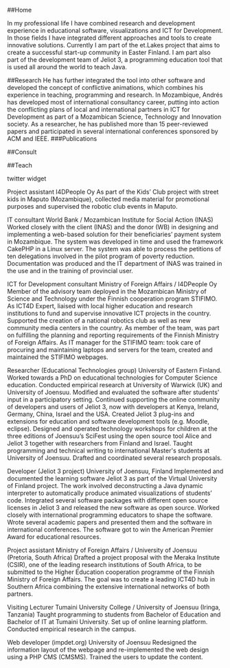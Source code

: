 ##Home 

In my professional life I have combined research and development experience in educational software, visualizations and ICT for Development. In those fields I have integrated different approaches and tools to create innovative solutions. Currently I am part of the et.Lakes project that aims to create a successful start-up community in Easter Finland. I am part also part of the development team of Jeliot 3, a programming education tool that is used all around the world to teach Java. 

##Research
He has further integrated the tool into other software and developed the concept of conflictive animations, which combines his experience in teaching, programming and research. In Mozambique, Andrés has developed most of international consultancy career, putting into action the conflicting plans of local and international partners in ICT for Development as part of a Mozambican Science, Technology and Innovation society. As a researcher, he has published more than 15 peer-reviewed papers and participated in several international conferences sponsored by ACM and IEEE.
###Publications

##Consult

##Teach


twitter widget



Project assistant
I4DPeople Oy
As part of the Kids’ Club project with street kids in Maputo (Mozambique), collected media material for promotional purposes and supervised the robotic club events in Maputo.

IT consultant
World Bank / Mozambican Institute for Social Action (INAS)
Worked closely with the client (INAS) and the donor (WB) in designing and implementing a web-based solution for their beneficiaries’ payment system in Mozambique. The system was developed in time and used the framework CakePHP in a Linux server. The system was able to process the petitions of ten delegations involved in the pilot program of poverty reduction. Documentation was produced and the IT department of INAS was trained in the use and in the training of provincial user.

ICT for Development consultant
Ministry of Foreign Affairs / I4DPeople Oy
Member of the advisory team deployed in the Mozambican Ministry of Science and Technology under the Finnish cooperation program STIFIMO. As ICT4D Expert, liaised with local higher education and research institutions to fund and supervise innovative ICT projects in the country. Supported the creation of a national robotics club as well as new community media centers in the country. As member of the team, was part on fulfilling the planning and reporting requirements of the Finnish Ministry of Foreign Affairs. As IT manager for the STIFIMO team: took care of procuring and maintaining laptops and servers for the team, created and maintained the STIFIMO webpages.

Researcher (Educational Technologies group)
University of Eastern Finland.
Worked towards a PhD on educational technologies for Computer Science education. Conducted empirical research at University of Warwick (UK) and University of Joensuu. Modified and evaluated the software after students' input in a participatory setting. Continued supporting the online community of developers and users of Jeliot 3, now with developers at Kenya, Ireland, Germany, China, Israel and the USA. Created Jeliot 3 plug-ins and extensions for education and software development tools (e.g. Moodle, eclipse). Designed and operated technology workshops for children at the three editions of Joensuu’s SciFest using the open source tool Alice and Jeliot 3 together with researchers from Finland and Israel. Taught programming and technical writing to international Master's students at University of Joensuu. Drafted and coordinated several research proposals. 

Developer (Jeliot 3 project)
University of Joensuu, Finland
Implemented and documented the learning software Jeliot 3 as part of the Virtual University of Finland project. The work involved deconstructing a Java dynamic interpreter to automatically produce animated visualizations of students’ code. Integrated several software packages with different open source licenses in Jeliot 3 and released the new software as open source. Worked closely with international programming educators to shape the software. Wrote several academic papers and presented them and the software in international conferences. The software got to win the American Premier Award for educational resources.

Project assistant
Ministry of Foreign Affairs / University of Joensuu (Pretoria, South Africa)
Drafted a project proposal with the Meraka Institute (CSIR), one of the leading research institutions of South Africa, to be submitted to the Higher Education cooperation programme of the Finnish Ministry of Foreign Affairs. The goal was to create a leading ICT4D hub in Southern Africa combining the extensive international networks of both partners.

Visiting Lecturer
Tumaini University College / University of Joensuu (Iringa, Tanzania) 
Taught programming to students from Bachelor of Education and Bachelor of IT at Tumaini University. Set up of online learning platform. Conducted empirical research in the campus.

Web developer (impdet.org)
University of Joensuu
Redesigned the information layout of the webpage and re-implemented the web design using a PHP CMS (CMSMS). Trained the users to update the content.


